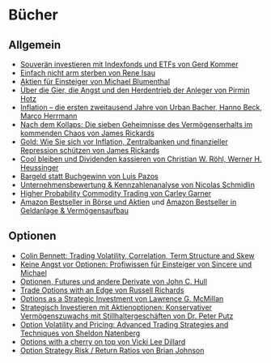 Bücher
======


Allgemein
---------

- [Souverän investieren mit Indexfonds und ETFs von Gerd Kommer](https://www.campus.de/buecher-campus-verlag/finanzen/geld-/-bank-/-boerse/souveraen_investieren_mit_indexfonds_und_etfs-14862.html)
- [Einfach nicht arm sterben von Rene Isau](https://www.amazon.de/Einfach-nicht-sterben-Verm%C3%B6gensbildung-voranbringst-ebook/dp/B087699F1K)
- [Aktien für Einsteiger von Michael Blumenthal](https://www.amazon.de/Aktien-f%C3%BCr-Einsteiger-Investment-Ratgeber-konservativem/dp/B098GJDC4C)
- [Über die Gier, die Angst und den Herdentrieb der Anleger von Pirmin Hotz](https://www.buecher.de/shop/investment/ueber-die-gier-die-angst-und-den-herdentrieb-der-anleger/hotz-pirmin/products_products/detail/prod_id/60709732/)
- [Inflation – die ersten zweitausend Jahre von Urban Bacher, Hanno Beck, Marco Herrmann](https://fazbuch.de/produkt/inflation-die-ersten-zweitausend-jahre/)
- [Nach dem Kollaps: Die sieben Geheimnisse des Vermögenserhalts im kommenden Chaos von James Rickards ](https://www.amazon.de/Nach-dem-Kollaps-Geheimnisse-Verm%C3%B6genserhalts/dp/3959722494)
- [Gold: Wie Sie sich vor Inflation, Zentralbanken und finanzieller Repression schützen von James Rickards](https://amazon.de/Gold-Inflation-Zentralbanken-finanzieller-Repression/dp/3959720009/)
- [Cool bleiben und Dividenden kassieren von Christian W. Röhl, Werner H. Heussinger](https://www.buecher.de/shop/kapitalanlage/cool-bleiben-und-dividenden-kassieren/roehl-christian-w-heussinger-werner-h-/products_products/detail/prod_id/44339788/)
- [Bargeld statt Buchgewinn von Luis Pazos](https://www.buecher.de/shop/investment/bargeld-statt-buchgewinn/pazos-luis/products_products/detail/prod_id/47029270/session/nh8amj0dsdh20b78tnlv21je0e/)
- [Unternehmensbewertung & Kennzahlenanalyse von Nicolas Schmidlin](http://www.vahlen.de/productview.aspx?product=31026833&medium=print)
- [Higher Probability Commodity Trading von Carley Garner](https://www.amazon.de/HIGHER-PROBABILITY-COMMODITY-TRADING-Comprehensive/dp/1942545525)
- [Amazon Bestseller in Börse und Aktien](https://www.amazon.de/gp/bestsellers/books/188794/ref=zg_bs_nav_b_2_120) und
  [Amazon Bestseller in Geldanlage & Vermögensaufbau](https://www.amazon.de/gp/bestsellers/books/189094/ref=zg_bs_nav_b_2_120)


Optionen
--------

- [Colin Bennett: Trading Volatility, Correlation, Term Structure and Skew](https://www.trading-volatility.com/)
- [Keine Angst vor Optionen: Profiwissen für Einsteiger von Sincere und Michael](https://www.amazon.de/Keine-Angst-vor-Optionen-Profiwissen/dp/3864707161/)
- [Optionen, Futures und andere Derivate von John C. Hull](https://www.amazon.de/Optionen-Futures-Derivate-Pearson-Studium/dp/3868943498/)
- [Trade Options with an Edge von Russell Richards](https://www.amazon.de/Trade-Options-Edge-Russell-Richards/dp/1524538183)
- [Options as a Strategic Investment von Lawrence G. McMillan](https://www.amazon.de/Options-as-Strategic-Investment-Fifth/dp/0735204659)
- [Strategisch Investieren mit Aktienoptionen: Konservativer Vermögenszuwachs mit Stillhaltergeschäften von Dr. Peter Putz](https://www.amazon.de/Strategisch-Investieren-Aktienoptionen-Verm%C3%B6genszuwachs-Stillhaltergesch%C3%A4ften/dp/1491065850/)
- [Option Volatility and Pricing: Advanced Trading Strategies and Techniques von Sheldon Natenberg](https://www.amazon.de/Option-Volatility-Pricing-Strategies-Techniques/dp/0071818774/)
- [Options with a cherry on top von Vicki Lee Dillard](https://www.amazon.de/Options-cherry-top-eBook-English-ebook/dp/B0842ZLMRX)
- [Option Strategy Risk / Return Ratios von Brian Johnson](https://www.amazon.de/Option-Strategy-Risk-Return-Ratios/dp/0692028293)


